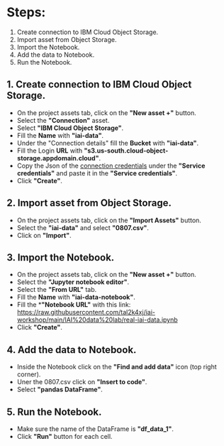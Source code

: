 # Steps:

1. Create connection to IBM Cloud Object Storage.
2. Import asset from Object Storage.
3. Import the Notebook.
4. Add the data to Notebook.
5. Run the Notebook.

## 1. Create connection to IBM Cloud Object Storage.

* On the project assets tab, click on the **"New asset +"** button.
* Select the **"Connection"** asset.
* Select **"IBM Cloud Object Storage"**.
* Fill the **Name** with **"iai-data"**.
* Under the "Connection details" fill the **Bucket** with **"iai-data"**.
* Fill the Login **URL** with **"s3.us-south.cloud-object-storage.appdomain.cloud"**.
* Copy the Json of the [connection credentials](https://cloud.ibm.com/objectstorage/crn%3Av1%3Abluemix%3Apublic%3Acloud-object-storage%3Aglobal%3Aa%2F540ab0b7636d4bbb90e829db0ac2bd82%3A1cb119cc-c83f-4319-83b8-ba1be099ef38%3A%3A) under the **"Service credentials"** and paste it in the **"Service credentials"**.
* Click **"Create"**.

## 2. Import asset from Object Storage.

* On the project assets tab, click on the **"Import Assets"** button.
* Select the **"iai-data"** and select **"0807.csv"**.
* Click on **"Import"**.

## 3. Import the Notebook.

* On the project assets tab, click on the **"New asset +"** button.
* Select the **"Jupyter notebook editor"**.
* Select the **"From URL"** tab.
* Fill the **Name** with **"iai-data-notebook"**.
* Fill the ***"Notebook URL"** with this link: https://raw.githubusercontent.com/tal2k4xj/iai-workshop/main/IAI%20data%20lab/real-iai-data.ipynb
* Click **"Create"**.

## 4. Add the data to Notebook.

* Inside the Notebook click on the **"Find and add data"** icon (top right corner).
* Uner the 0807.csv click on **"Insert to code"**.
* Select **"pandas DataFrame"**.

## 5. Run the Notebook.

* Make sure the name of the DataFrame is **"df_data_1"**.
* Click **"Run"** button for each cell.